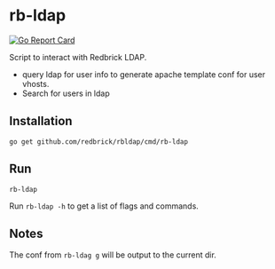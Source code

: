 # rb-ldap

[![Go Report Card](https://goreportcard.com/badge/github.com/redbrick/rb-ldap)](https://goreportcard.com/report/github.com/redbrick/rb-ldap)

Script to interact with Redbrick LDAP.

* query ldap for user info to generate apache template conf for user vhosts.
* Search for users in ldap

## Installation

```console
go get github.com/redbrick/rbldap/cmd/rb-ldap
```

## Run

```console
rb-ldap
```

Run `rb-ldap -h` to get a list of flags and commands.

## Notes

The conf from `rb-ldag g` will be output to the current dir.
